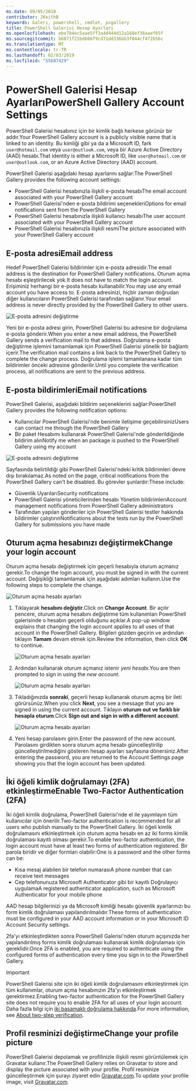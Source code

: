 ```yaml
---
ms.date: 09/05/2018
contributor: JKeithB
keywords: Galeri, powershell, cmdlet, psgallery
title: PowerShell Galerisi Hesap Ayarları
ms.openlocfilehash: ebe784ec5aae5ff3a4d444d12a168ef38aaef65f
ms.sourcegitcommit: b6871f21bd666f9cd71dd336bb3f844cf472b56c
ms.translationtype: MT
ms.contentlocale: tr-TR
ms.lasthandoff: 02/03/2019
ms.locfileid: "55687429"
---
```

# <a name="powershell-gallery-account-settings"></a><span data-ttu-id="9af86-103">PowerShell Galerisi Hesap Ayarları</span><span class="sxs-lookup"><span data-stu-id="9af86-103">PowerShell Gallery Account Settings</span></span>

<span data-ttu-id="9af86-104">PowerShell Galerisi hesabınız için bir kimlik bağlı herkese görünür bir addır.</span><span class="sxs-lookup"><span data-stu-id="9af86-104">Your PowerShell Gallery account is a publicly visible name that is linked to an identity.</span></span> <span data-ttu-id="9af86-105">Bu kimliği gibi ya da a Microsoft ID, fark `user@hotmail.com` veya `user@outlook.com`, veya bir Azure Active Directory (AAD) hesabı.</span><span class="sxs-lookup"><span data-stu-id="9af86-105">That identity is either a Microsoft ID, like `user@hotmail.com` or `user@outlook.com`, or an Azure Active Directory (AAD) account.</span></span>

<span data-ttu-id="9af86-106">PowerShell Galerisi aşağıdaki hesap ayarlarını sağlar:</span><span class="sxs-lookup"><span data-stu-id="9af86-106">The PowerShell Gallery provides the following account settings:</span></span>

- <span data-ttu-id="9af86-107">PowerShell Galerisi hesabınızla ilişkili e-posta hesabı</span><span class="sxs-lookup"><span data-stu-id="9af86-107">The email account associated with your PowerShell Gallery account</span></span>
- <span data-ttu-id="9af86-108">PowerShell Galerisi'nden e-posta bildirimi seçenekleri</span><span class="sxs-lookup"><span data-stu-id="9af86-108">Options for email notifications sent from the PowerShell Gallery</span></span>
- <span data-ttu-id="9af86-109">PowerShell Galerisi hesabınızla ilişkili kullanıcı hesabı</span><span class="sxs-lookup"><span data-stu-id="9af86-109">The user account associated with your PowerShell Gallery account</span></span>
- <span data-ttu-id="9af86-110">PowerShell Galerisi hesabınızla ilişkili resmi</span><span class="sxs-lookup"><span data-stu-id="9af86-110">The picture associated with your PowerShell Gallery account</span></span>

## <a name="email-address"></a><span data-ttu-id="9af86-111">E-posta adresi</span><span class="sxs-lookup"><span data-stu-id="9af86-111">Email address</span></span>

<span data-ttu-id="9af86-112">Hedef PowerShell Galerisi bildirimler için e-posta adresidir.</span><span class="sxs-lookup"><span data-stu-id="9af86-112">The email address is the destination for PowerShell Gallery notifications.</span></span> <span data-ttu-id="9af86-113">Oturum açma hesabı eşleştirilecek yok.</span><span class="sxs-lookup"><span data-stu-id="9af86-113">It does not have to match the login account.</span></span> <span data-ttu-id="9af86-114">Erişiminiz herhangi bir e-posta hesabı kullanabilir.</span><span class="sxs-lookup"><span data-stu-id="9af86-114">You may use any email account you have access to.</span></span> <span data-ttu-id="9af86-115">E-posta adresinizi, hiçbir zaman doğrudan diğer kullanıcıların PowerShell Galerisi tarafından sağlanır.</span><span class="sxs-lookup"><span data-stu-id="9af86-115">Your email address is never directly provided by the PowerShell Gallery to other users.</span></span>

![E-posta adresini değiştirme](../../Images/PSGallery_AcccountEmailAddress.png)

<span data-ttu-id="9af86-117">Yeni bir e-posta adresi girin, PowerShell Galerisi bu adresine bir doğrulama e-posta gönderir.</span><span class="sxs-lookup"><span data-stu-id="9af86-117">When you enter a new email address, the PowerShell Gallery sends a verification mail to that address.</span></span> <span data-ttu-id="9af86-118">Doğrulama e-posta değiştirme işlemini tamamlamak için PowerShell Galerisi yönelik bir bağlantı içerir.</span><span class="sxs-lookup"><span data-stu-id="9af86-118">The verification mail contains a link back to the PowerShell Gallery to complete the change process.</span></span> <span data-ttu-id="9af86-119">Doğrulama işlemi tamamlanana kadar tüm bildirimler önceki adresine gönderilir.</span><span class="sxs-lookup"><span data-stu-id="9af86-119">Until you complete the verification process, all notifications are sent to the previous address.</span></span>

## <a name="email-notifications"></a><span data-ttu-id="9af86-120">E-posta bildirimleri</span><span class="sxs-lookup"><span data-stu-id="9af86-120">Email notifications</span></span>

<span data-ttu-id="9af86-121">PowerShell Galerisi, aşağıdaki bildirim seçeneklerini sağlar:</span><span class="sxs-lookup"><span data-stu-id="9af86-121">PowerShell Gallery provides the following notification options:</span></span>

- <span data-ttu-id="9af86-122">Kullanıcılar PowerShell Galerisi'nde benimle iletişime geçebilirsiniz</span><span class="sxs-lookup"><span data-stu-id="9af86-122">Users can contact me through the PowerShell Gallery</span></span>
- <span data-ttu-id="9af86-123">Bir paket Hesabımı kullanarak PowerShell Galerisi'nde gönderildiğinde bildirim alın</span><span class="sxs-lookup"><span data-stu-id="9af86-123">Notify me when an package is pushed to the PowerShell Gallery using my account</span></span>

![E-posta adresini değiştirme](../../Images/PSGallery_AccountEmailOptions.png)

<span data-ttu-id="9af86-125">Sayfasında belirtildiği gibi PowerShell Galerisi'ndeki kritik bildirimleri devre dışı bırakılamaz.</span><span class="sxs-lookup"><span data-stu-id="9af86-125">As noted on the page, critical notifications from the PowerShell Gallery can't be disabled.</span></span>
<span data-ttu-id="9af86-126">Bu görevler şunlardır:</span><span class="sxs-lookup"><span data-stu-id="9af86-126">These include:</span></span>

- <span data-ttu-id="9af86-127">Güvenlik Uyarıları</span><span class="sxs-lookup"><span data-stu-id="9af86-127">Security notifications</span></span>
- <span data-ttu-id="9af86-128">PowerShell Galerisi yöneticilerinden hesabı Yönetim bildirimleri</span><span class="sxs-lookup"><span data-stu-id="9af86-128">Account management notifications from PowerShell Gallery administrators</span></span>
- <span data-ttu-id="9af86-129">Tarafından yapılan gönderiler için PowerShell Galerisi testler hakkında bildirimler çalıştırın</span><span class="sxs-lookup"><span data-stu-id="9af86-129">Notifications about the tests run by the PowerShell Gallery for submissions you have made</span></span>

## <a name="change-your-login-account"></a><span data-ttu-id="9af86-130">Oturum açma hesabınızı değiştirmek</span><span class="sxs-lookup"><span data-stu-id="9af86-130">Change your login account</span></span>

<span data-ttu-id="9af86-131">Oturum açma hesabı değiştirmek için geçerli hesabıyla oturum açmanız gerekir.</span><span class="sxs-lookup"><span data-stu-id="9af86-131">To change the login account, you must be signed in with the current account.</span></span> <span data-ttu-id="9af86-132">Değişikliği tamamlamak için aşağıdaki adımları kullanın.</span><span class="sxs-lookup"><span data-stu-id="9af86-132">Use the following steps to complete the change.</span></span>

![Oturum açma hesabı ayarları](../../Images/PSGallery_LoginAccountSettings.png)

1. <span data-ttu-id="9af86-134">Tıklayarak **hesabını değiştir**.</span><span class="sxs-lookup"><span data-stu-id="9af86-134">Click on **Change Account**.</span></span> <span data-ttu-id="9af86-135">Bir açılır pencere, oturum açma hesabını değiştirme tüm kullanımları PowerShell galerisinde o hesabın geçerli olduğunu açıklar.</span><span class="sxs-lookup"><span data-stu-id="9af86-135">A pop-up window explains that changing the login account applies to all uses of that account in the PowerShell Gallery.</span></span> <span data-ttu-id="9af86-136">Bilgileri gözden geçirin ve ardından tıklayın **Tamam** devam etmek için.</span><span class="sxs-lookup"><span data-stu-id="9af86-136">Review the information, then click **OK** to continue.</span></span>

   ![Oturum açma hesabı ayarları](../../Images/PSGallery_LoginAccountChange-1.png)

2. <span data-ttu-id="9af86-138">Ardından kullanarak oturum açmanız istenir _yeni hesabı_.</span><span class="sxs-lookup"><span data-stu-id="9af86-138">You are then prompted to sign in using the _new account_.</span></span>

   ![Oturum açma hesabı ayarları](../../Images/PSGallery_LoginAccountChange-2.png)

3. <span data-ttu-id="9af86-140">Tıkladığınızda **sonraki**, geçerli hesap kullanarak oturum açmış bir ileti görürsünüz.</span><span class="sxs-lookup"><span data-stu-id="9af86-140">When you click **Next**, you see a message that you are signed in using the current account.</span></span>
   <span data-ttu-id="9af86-141">Tıklayın **oturum out ve farklı bir hesapla oturum**.</span><span class="sxs-lookup"><span data-stu-id="9af86-141">Click **Sign out and sign in with a different account**.</span></span>

   ![Oturum açma hesabı ayarları](../../Images/PSGallery_LoginAccountChange-3.png)

4. <span data-ttu-id="9af86-143">Yeni hesap parolasını girin.</span><span class="sxs-lookup"><span data-stu-id="9af86-143">Enter the password of the new account.</span></span> <span data-ttu-id="9af86-144">Parolasını girdikten sonra oturum açma hesabı güncelleştirilip güncelleştirilmediğini gösteren hesap ayarları sayfasına dönersiniz.</span><span class="sxs-lookup"><span data-stu-id="9af86-144">After entering the password, you are returned to the Account Settings page showing you that the login account has been updated.</span></span>


## <a name="enable-two-factor-authentication-2fa"></a><span data-ttu-id="9af86-145">İki öğeli kimlik doğrulamayı (2FA) etkinleştirme</span><span class="sxs-lookup"><span data-stu-id="9af86-145">Enable Two-Factor Authentication (2FA)</span></span>

<span data-ttu-id="9af86-146">İki öğeli kimlik doğrulama, PowerShell Galerisi'nde el ile yayımlayın tüm kullanıcılar için önerilir.</span><span class="sxs-lookup"><span data-stu-id="9af86-146">Two-factor authentication is recommended for all users who publish manually to the PowerShell Gallery.</span></span> <span data-ttu-id="9af86-147">İki öğeli kimlik doğrulamasını etkinleştirmek için oturum açma hesabı en az iki forms kimlik doğrulaması kayıtlı olması gerekir.</span><span class="sxs-lookup"><span data-stu-id="9af86-147">To enable two-factor authentication, the login account must have at least two forms of authentication registered.</span></span> <span data-ttu-id="9af86-148">Bir parola biridir ve diğer formları olabilir:</span><span class="sxs-lookup"><span data-stu-id="9af86-148">One is a password and the other forms can be:</span></span>

- <span data-ttu-id="9af86-149">Kısa mesaj alabilen bir telefon numarası</span><span class="sxs-lookup"><span data-stu-id="9af86-149">A phone number that can receive text messages</span></span>
- <span data-ttu-id="9af86-150">Cep telefonunuza Microsoft Authenticator gibi bir kayıtlı Doğrulayıcı uygulama</span><span class="sxs-lookup"><span data-stu-id="9af86-150">A registered authenticator application, such as Microsoft Authenticator for your mobile phone</span></span>

<span data-ttu-id="9af86-151">AAD hesap bilgilerinizi ya da Microsoft kimliği hesabı güvenlik ayarlarınızı bu form kimlik doğrulaması yapılandırılmalıdır.</span><span class="sxs-lookup"><span data-stu-id="9af86-151">These forms of authentication must be configured in your AAD account information or in your Microsoft ID Account Security settings.</span></span>

<span data-ttu-id="9af86-152">2fa'yı etkinleştirdikten sonra PowerShell Galerisi'nden oturum açışınızda her yapılandırılmış forms kimlik doğrulaması kullanarak kimlik doğrulaması için gereklidir.</span><span class="sxs-lookup"><span data-stu-id="9af86-152">Once 2FA is enabled, you are required to authenticate using the configured forms of authentication every time you sign in to the PowerShell Gallery.</span></span>

> [!IMPORTANT]
> <span data-ttu-id="9af86-153">PowerShell Galerisi site için iki öğeli kimlik doğrulamasını etkinleştirmek için tüm kullanımlar, oturum açma hesabınızın 2fa'yı etkinleştirmek gerektirmez.</span><span class="sxs-lookup"><span data-stu-id="9af86-153">Enabling two-factor authentication for the PowerShell Gallery site does not require you to enable 2FA for all uses of your login account.</span></span> <span data-ttu-id="9af86-154">Daha fazla bilgi için [iki basamaklı doğrulama hakkında](https://support.microsoft.com/help/12408/microsoft-account-about-two-step-verification).</span><span class="sxs-lookup"><span data-stu-id="9af86-154">For more information, see [About two-step verification](https://support.microsoft.com/help/12408/microsoft-account-about-two-step-verification).</span></span>

## <a name="change-your-profile-picture"></a><span data-ttu-id="9af86-155">Profil resminizi değiştirme</span><span class="sxs-lookup"><span data-stu-id="9af86-155">Change your profile picture</span></span>

<span data-ttu-id="9af86-156">PowerShell Galerisi depolamak ve profilinizle ilişkili resmi görüntülemek için Gravatar kullanır.</span><span class="sxs-lookup"><span data-stu-id="9af86-156">The PowerShell Gallery relies on Gravatar to store and display the picture associated with your profile.</span></span> <span data-ttu-id="9af86-157">Profil resminize güncelleştirmek için şurayı ziyaret edin [Gravatar.com](http://www.gravatar.com/).</span><span class="sxs-lookup"><span data-stu-id="9af86-157">To update your profile image, visit [Gravatar.com](http://www.gravatar.com/).</span></span>
